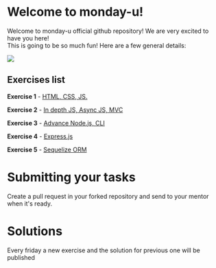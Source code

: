 # Welcome to monday-u!

Welcome to monday-u official github repository! We are very excited to have you here!  
This is going to be so much fun! Here are a few general details:

![](https://i.ytimg.com/vi/6_zFLsW7z2E/maxresdefault.jpg)

## Exercises list

**Exercise 1** - [HTML, CSS, JS.](https://github.com/monday-u-com/monday-u-exercises/tree/main/src/ex1)

**Exercise 2** - [In depth JS, Async JS, MVC](https://github.com/monday-u-com/monday-u-exercises/tree/main/src/ex2)

**Exercise 3** - [Advance Node.js, CLI](https://github.com/monday-u-com/monday-u-exercises/tree/main/src/ex3)


**Exercise 4** - [Express.js](https://github.com/monday-u-com/monday-u-exercises/tree/main/src/ex4)

**Exercise 5** - [Sequelize ORM](https://github.com/monday-u-com/monday-u-exercises/tree/master/src/ex5)

# Submitting your tasks
Create a pull request in your forked repository and send to your mentor when it's ready.

# Solutions

Every friday a new exercise and the solution for previous one will be published
